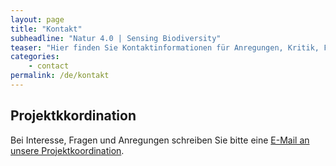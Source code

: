 ```yaml
---
layout: page
title: "Kontakt"
subheadline: "Natur 4.0 | Sensing Biodiversity"
teaser: "Hier finden Sie Kontaktinformationen für Anregungen, Kritik, Fragen und was Sie sonst noch bewegt."
categories:
    - contact
permalink: /de/kontakt
---
```




## Projektkkordination
Bei Interesse, Fragen und Anregungen schreiben Sie bitte eine <a href="mailto:{{ 'natur40@uni-marburg.de' | encode_email }}" title="E-Mail an unsere Projektkoordination">E-Mail an unsere Projektkoordination</a>.